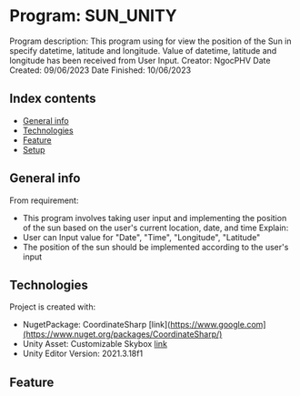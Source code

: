 # Program: SUN_UNITY
Program description: This program using for view the position of the Sun in specify datetime, latitude and longitude. Value of datetime, latitude and longitude has been received from User Input.
Creator: NgocPHV
Date Created: 09/06/2023
Date Finished: 10/06/2023

## Index contents
* [General info](#general-info)
* [Technologies](#technologies)
* [Feature](#feature)
* [Setup](#setup)

## General info
From requirement:
- This program involves taking user input and implementing the position of the sun based on the user's current location, date, and time
Explain:
- User can Input value for "Date", "Time", "Longitude", "Latitude"
- The position of the sun should be implemented according to the user's input

## Technologies
Project is created with:
* NugetPackage: CoordinateSharp [link](https://www.google.com](https://www.nuget.org/packages/CoordinateSharp/)
* Unity Asset: Customizable Skybox [link](https://assetstore.unity.com/packages/2d/textures-materials/sky/customizable-skybox-174576)
* Unity Editor Version: 2021.3.18f1

## Feature
